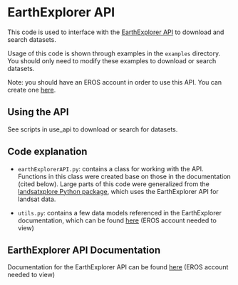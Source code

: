 # EarthExplorer API

This code is used to interface with the [EarthExplorer API](https://earthexplorer.usgs.gov/) to download and search datasets.

Usage of this code is shown through examples in the `examples` directory. You should only need to modify these examples to download or search datasets.

Note: you should have an EROS account in order to use this API. You can create one [here](https://ers.cr.usgs.gov/register).

## Using the API
See scripts in use\_api to download or search for datasets.


## Code explanation
- `earthExplorerAPI.py`: contains a class for working with the API. Functions in this class were created base on those in the documentation (cited below). Large parts of this code were generalized from the [landsatxplore Python package](https://github.com/yannforget/landsatxplore), which uses the EarthExplorer API for landsat data.

- `utils.py`: contains a few data models referenced in the EarthExplorer documentation, which can be found [here](https://earthexplorer.usgs.gov/inventory/documentation/datamodel) (EROS account needed to view)


## EarthExplorer API Documentation
Documentation for the EarthExplorer API can be found [here](https://earthexplorer.usgs.gov/inventory/) (EROS account needed to view)

